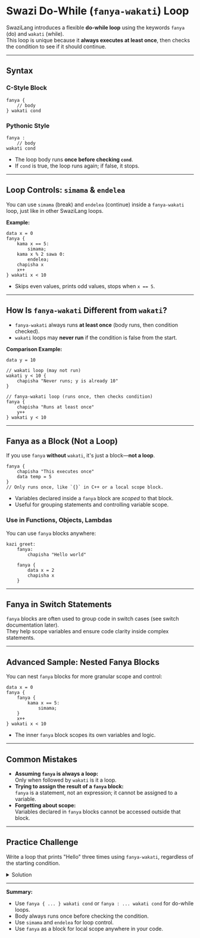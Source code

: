 # Swazi Do-While (`fanya-wakati`) Loop

SwaziLang introduces a flexible **do-while loop** using the keywords `fanya` (do) and `wakati` (while).  
This loop is unique because it **always executes at least once**, then checks the condition to see if it should continue.

---

## Syntax

### C-Style Block

```swazi
fanya {
    // body
} wakati cond
```

### Pythonic Style

```swazi
fanya :
    // body
wakati cond
```

- The loop body runs **once before checking `cond`**.
- If `cond` is true, the loop runs again; if false, it stops.

---

## Loop Controls: `simama` & `endelea`

You can use `simama` (break) and `endelea` (continue) inside a `fanya-wakati` loop, just like in other SwaziLang loops.

**Example:**

```swazi
data x = 0
fanya {
    kama x == 5:
        simama;
    kama x % 2 sawa 0:
        endelea;
    chapisha x
    x++
} wakati x < 10
```
- Skips even values, prints odd values, stops when `x == 5`.

---

## How Is `fanya-wakati` Different from `wakati`?

- `fanya-wakati` always runs **at least once** (body runs, then condition checked).
- `wakati` loops may **never run** if the condition is false from the start.

**Comparison Example:**

```swazi
data y = 10

// wakati loop (may not run)
wakati y < 10 {
    chapisha "Never runs; y is already 10"
}

// fanya-wakati loop (runs once, then checks condition)
fanya {
    chapisha "Runs at least once"
    y++
} wakati y < 10
```

---

## Fanya as a Block (Not a Loop)

If you use `fanya` **without** `wakati`, it's just a block—**not a loop**.

```swazi
fanya {
    chapisha "This executes once"
    data temp = 5
}
// Only runs once, like `{}` in C++ or a local scope block.
```

- Variables declared inside a `fanya` block are *scoped* to that block.
- Useful for grouping statements and controlling variable scope.

### Use in Functions, Objects, Lambdas

You can use `fanya` blocks anywhere:
```swazi
kazi greet:
    fanya:
        chapisha "Hello world"

    fanya {
        data x = 2
        chapisha x
    }
```

---

## Fanya in Switch Statements

`fanya` blocks are often used to group code in switch cases (see switch documentation later).  
They help scope variables and ensure code clarity inside complex statements.

---

## Advanced Sample: Nested Fanya Blocks

You can nest `fanya` blocks for more granular scope and control:

```swazi
data x = 0
fanya {
    fanya {
        kama x == 5:
            simama;
    }
    x++
} wakati x < 10
```
- The inner `fanya` block scopes its own variables and logic.

---

## Common Mistakes

- **Assuming `fanya` is always a loop:**  
  Only when followed by `wakati` is it a loop.
- **Trying to assign the result of a `fanya` block:**  
  `fanya` is a statement, not an expression; it cannot be assigned to a variable.
- **Forgetting about scope:**  
  Variables declared in `fanya` blocks cannot be accessed outside that block.

---

## Practice Challenge

Write a loop that prints "Hello" three times using `fanya-wakati`, regardless of the starting condition.

<details>
<summary>Solution</summary>

```swazi
data i = 0
fanya {
    chapisha "Hello"
    i++
} wakati i < 3
```
</details>

---

**Summary:**  
- Use `fanya { ... } wakati cond` or `fanya : ... wakati cond` for do-while loops.
- Body always runs once before checking the condition.
- Use `simama` and `endelea` for loop control.
- Use `fanya` as a block for local scope anywhere in your code.